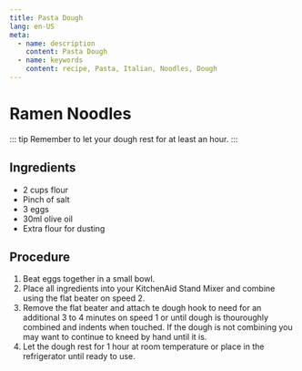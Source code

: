 ```yaml
---
title: Pasta Dough
lang: en-US
meta:
  - name: description
    content: Pasta Dough
  - name: keywords
    content: recipe, Pasta, Italian, Noodles, Dough
---
```


# Ramen Noodles

::: tip
Remember to let your dough rest for at least an hour.
:::

## Ingredients
* 2 cups flour
* Pinch of salt
* 3 eggs
* 30ml olive oil
* Extra flour for dusting


## Procedure
1. Beat eggs together in a small bowl.
2. Place all ingredients into your KitchenAid Stand Mixer and combine using the flat beater on speed 2.
3. Remove the flat beater and attach te dough hook to need for an additional 3 to 4 minutes on speed 1 or until dough is thouroughly combined and indents when touched. If the dough is not combining you may want to continue to kneed by hand until it is.
4. Let the dough rest for 1 hour at room temperature or place in the refrigerator until ready to use.
